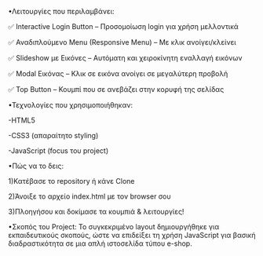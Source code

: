 •Λειτουργίες που περιλαμβάνει:

✅ Interactive Login Button – Προσομοίωση login για χρήση μελλοντικά

✅ Αναδιπλούμενο Menu (Responsive Menu) – Με κλικ ανοίγει/κλείνει

✅ Slideshow με Εικόνες – Αυτόματη και χειροκίνητη εναλλαγή εικόνων

✅ Modal Εικόνας – Κλικ σε εικόνα ανοίγει σε μεγαλύτερη προβολή

✅ Top Button – Κουμπί που σε ανεβάζει στην κορυφή της σελίδας



•Τεχνολογίες που χρησιμοποιήθηκαν:

-HTML5

-CSS3 (απαραίτητο styling)

-JavaScript (focus του project)



•Πώς να το δεις:

1)Κατέβασε το repository ή κάνε Clone

2)Άνοιξε το αρχείο index.html με τον browser σου

3)Πλοηγήσου και δοκίμασε τα κουμπιά & λειτουργίες!



•Σκοπός του Project:
Το συγκεκριμένο layout δημιουργήθηκε για εκπαιδευτικούς σκοπούς, ώστε να επιδείξει τη χρήση JavaScript για βασική διαδραστικότητα σε μια απλή ιστοσελίδα τύπου e-shop.
